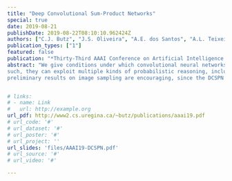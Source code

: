 ```yaml
---
title: "Deep Convolutional Sum-Product Networks"
special: true
date: 2019-08-21
publishDate: 2019-08-22T08:10:10.962424Z
authors: ["C.J. Butz", "J.S. Oliveira", "A.E. dos Santos", "A.L. Teixeira"]
publication_types: ["1"]
featured: false
publication: "*Thirty-Third AAAI Conference on Artificial Intelligence (AAAI)*"
abstract: "We give conditions under which convolutional neural networks (CNNs) define valid sum-product networks (SPNs). One subclass, called convolutional SPNs (CSPNs), can beimplemented using tensors, but also can suffer from being too shallow. Fortunately, tensors can be augmented while maintaining valid SPNs. This yields a larger subclass of CNNs, which we call deep convolutional SPNs (DCSPNs), where the convolutional and sum-pooling layers form rich directed acyclic graph structures. One salient feature of DCSPNs is that they are a rigorous probabilistic model. As
such, they can exploit multiple kinds of probabilistic reasoning, including marginal inference and most probable explanation (MPE) inference. This allows an alternative method for learning DCSPNs using vectorized differentiable MPE, which plays a similar role to the generator in generative adversarial networks (GANs). Image sampling is yet another application demonstrating the robustness of DCSPNs. Our
preliminary results on image sampling are encouraging, since the DCSPN sampled images exhibit variability. Experiments on image completion show that DCSPNs significantly outperform competing methods by achieving several state-of-the-art mean squared error (MSE) scores in both left-completion and bottom-completion in benchmark datasets."


# links:
# - name: Link
#   url: http://example.org
url_pdf: http://www2.cs.uregina.ca/~butz/publications/aaai19.pdf
# url_code: '#'
# url_dataset: '#'
# url_poster: '#'
# url_project: ''
url_slides: 'files/AAAI19-DCSPN.pdf'
# url_source: '#'
# url_video: '#'

---
```


<!-- {{% alert note %}}
Click the *Cite* button above to demo the feature to enable visitors to import publication metadata into their reference management software.
{{% /alert %}}

{{% alert note %}}
Click the *Slides* button above to demo Academic's Markdown slides feature.
{{% /alert %}} -->

